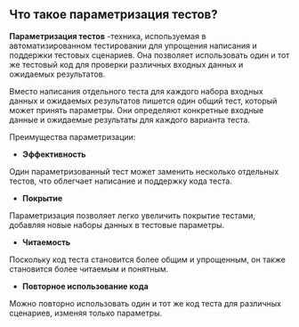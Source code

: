 ## **Что такое параметризация тестов?**

**Параметризация тестов** -техника, используемая в автоматизированном тестировании для упрощения написания и поддержки тестовых сценариев. Она позволяет использовать один и тот же тестовый код для проверки различных входных данных и ожидаемых результатов.

Bместо написания отдельного теста для каждого набора входных данных и ожидаемых результатов пишется один общий тест, который может принять параметры. Они определяют конкретные входные данные и ожидаемые результаты для каждого варианта теста.

Преимущества параметризации:

 - **Эффективность** 

 Один параметризованный тест может заменить несколько отдельных тестов, что облегчает написание и поддержку кода теста.

 - **Покрытие** 

 Параметризация позволяет легко увеличить покрытие тестами, добавляя новые наборы данных в тестовые параметры.

 - **Читаемость** 

 Поскольку код теста становится более общим и упрощенным, он также становится более читаемым и понятным.

 - **Повторное использование кода** 
 
 Можно повторно использовать один и тот же код теста для различных сценариев, изменяя только параметры.